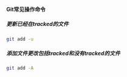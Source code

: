 #### Git常见操作命令
##### 更新已经在tracked的文件
```bash
git add -u
```

##### 添加文件更改包括tracked和没有tracked的文件
```bash
git add -A
```
